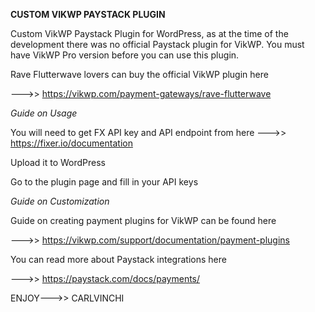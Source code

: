 **CUSTOM VIKWP PAYSTACK PLUGIN**

Custom VikWP Paystack Plugin for WordPress, as at the time of the development there was no official Paystack plugin for VikWP.
You must have VikWP Pro version before you can use this plugin.

Rave Flutterwave lovers can buy the official VikWP plugin here

--->> https://vikwp.com/payment-gateways/rave-flutterwave

*Guide on Usage*

You will need to get FX API key and API endpoint from here
--->> https://fixer.io/documentation

Upload it to WordPress

Go to the plugin page and fill in your API keys


*Guide on Customization*


Guide on creating payment plugins for VikWP can be found here

--->> https://vikwp.com/support/documentation/payment-plugins

You can read more about Paystack integrations here

--->> https://paystack.com/docs/payments/


ENJOY--->> CARLVINCHI